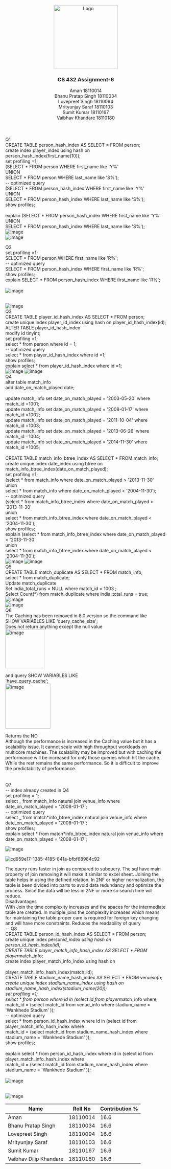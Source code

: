 <!-- PROJECT LOGO -->
<br />
<div align="center">
  <a href="https://github.com/othneildrew/Best-README-Template">
    <img src="https://upload.wikimedia.org/wikipedia/en/thumb/a/a2/IIT_Gandhinagar_Logo.svg/220px-IIT_Gandhinagar_Logo.svg.png" alt="Logo" width="200" height="200">
  </a>

  <h3 align="center">CS 432 Assignment-6</h3>
<div style="list-style: none;">
    <div>Aman 18110014</div>
    <div>Bhanu Pratap Singh 18110034</div>
    <div>Lovepreet Singh 18110094</div>
    <div>Mrityunjay Saraf 18110103</div>
    <div>Sumit Kumar 18110167</div>
    <div>Vaibhav Khandare 18110180</div>
  </div></div>
  <br/>

<br/>
<br/>
Q1
<br/>
CREATE TABLE person_hash_index AS SELECT * FROM person; <br/>
create index player_index using hash on person_hash_index(first_name(10)); <br/>
set profiling =1;  <br/>
(SELECT * FROM person WHERE first_name like 'Y%' <br/>
UNION <br/>
SELECT * FROM person WHERE last_name like 'S%'); <br/>
-- optimized query <br/>
(SELECT * FROM person_hash_index WHERE first_name like 'Y%' <br/>
UNION <br/>
SELECT * FROM person_hash_index WHERE last_name like 'S%'); <br/>
show profiles; <br/>
 <br/>
explain (SELECT * FROM person_hash_index WHERE first_name like 'Y%' <br/>
UNION <br/>
SELECT * FROM person_hash_index WHERE last_name like 'S%');
 <br/>

 <img alt="image" src="https://user-images.githubusercontent.com/94688048/163728647-2a57fcc4-9e6d-4be1-b31e-1409312e3022.jpg">
 <br/>

 <img alt="image" src="https://user-images.githubusercontent.com/94688048/163728648-9bfb6461-156e-47ec-9d2f-8a3deb9a9a6d.jpg">

 <br/>
 
Q2 <br/>
set profiling =1;  <br/>
SELECT * FROM person WHERE first_name like 'R%'; <br/>
-- optimized query <br/>
SELECT * FROM person_hash_index WHERE first_name like 'R%'; <br/>
show profiles; <br/>
explain SELECT * FROM person_hash_index WHERE first_name like 'R%'; <br/>
 <br/>
 <img alt="image" src="https://user-images.githubusercontent.com/94688048/163728661-f4fe20bd-8987-4b80-9e95-035fc28ef3ea.jpg">
 
 <br/>

 <img alt="image" src="https://user-images.githubusercontent.com/94688048/163728667-d45cdfd7-a2db-4c11-84c9-18f2246b0c95.jpg">

<br/>
Q3 <br/>
CREATE TABLE player_id_hash_index AS SELECT * FROM person; <br/>
create unique index player_id_index using hash on player_id_hash_index(id); <br/>
ALTER TABLE player_id_hash_index <br/>
modify id tinyint; <br/>
set profiling =1; <br/>
select * from person where id = 1; <br/>
-- optimized query <br/>
select * from player_id_hash_index where id =1; <br/>
show profiles; <br/>
explain select * from player_id_hash_index where id =1; <br/>
<img alt="image" src="https://user-images.githubusercontent.com/94688048/163728677-f7b1aa89-4aa0-4122-b088-e6844d0ee650.jpg">

 <img alt="image" src="https://user-images.githubusercontent.com/94688048/163728682-b3cccfcf-c689-4db7-95e0-f811bbeffa4f.jpg">

 <br/>
Q4 <br/>
alter table match_info <br/>
add date_on_match_played date; <br/>
 <br/>
update match_info set date_on_match_played = '2003-05-20' where match_id =1001; <br/>
update match_info set date_on_match_played = '2008-01-17' where match_id =1002; <br/>
update match_info set date_on_match_played = '2011-10-04' where match_id =1003; <br/>
update match_info set date_on_match_played = '2013-06-26' where match_id =1004; <br/>
update match_info set date_on_match_played = '2014-11-30' where match_id =1005; <br/>
 <br/>
CREATE TABLE match_info_btree_index AS SELECT * FROM match_info; <br/>
create unique index date_index using btree on  <br/>match_info_btree_index(date_on_match_played); <br/>
set profiling =1; <br/>
(select * from match_info where date_on_match_played > '2013-11-30'  <br/>
union  <br/>
select * from match_info where date_on_match_played < '2004-11-30'); <br/>
-- optimized query <br/>
(select * from match_info_btree_index where date_on_match_played > '2013-11-30' <br/>
union <br/>
select * from match_info_btree_index where date_on_match_played < '2004-11-30'); <br/>
show profiles; <br/>
explain (select * from match_info_btree_index where date_on_match_played > '2013-11-30' <br/>
union <br/>
select * from match_info_btree_index where date_on_match_played < '2004-11-30'); <br/>
<img alt="image" src="https://user-images.githubusercontent.com/94688048/163728270-05872617-bfa1-499a-b13f-d2627ec5b741.jpg">

<img alt="image" src="https://user-images.githubusercontent.com/94688048/163728278-5dcfb79c-8818-45c9-bb22-de0f447d32d4.jpg">

<br/>
Q5 <br/>
CREATE TABLE match_duplicate AS SELECT * FROM match_info; <br/>
select * from match_duplicate; <br/>
Update match_duplicate <br/>
Set india_total_runs = NULL where match_id = 1003 ; <br/>
Select Count(*) from match_duplicate where india_total_runs = true; <br/>
<img alt="image" src="https://user-images.githubusercontent.com/94688048/163728545-3f9b5f1a-141a-4a83-b3b3-07ba17245848.jpg">
 <br/>
 <img alt="image" src="https://user-images.githubusercontent.com/94688048/163728691-b3e35c57-cede-452b-87a2-f6473991f804.jpg">

 <br/>
 Q6 <br/>
The Caching has been removed in 8.0 version so the command like  <br/>
SHOW VARIABLES LIKE 'query_cache_size'; <br/>
Does not return anything except the null value<br/>
<img width="122" alt="image" src="https://user-images.githubusercontent.com/94688048/163728845-5ac7bf25-8fd9-47f2-9cd0-1577a36e1270.png">

and query SHOW VARIABLES LIKE <br/>'have_query_cache'; <br/><img width="141" alt="image" src="https://user-images.githubusercontent.com/94688048/163728867-5d7d70e5-bdbf-4ef1-ac41-e1ae3eeb4157.png">

Returns the NO <br/>
Although the performance is increased in the Caching value but it has a scalability issue. It cannot scale with high throughput workloads on multicore machines. The scalability may be improved but with caching the performance will be increased for only those queries which hit the cache. While the rest remains the same performance. So it is difficult to improve the predictability of performance. <br/>
<br/>
<br/>
Q7 <br/>
-- index already created in Q4 <br/>
set profiling = 1; <br/>
select _ from match_info natural join venue_info where date_on_match_played = '2008-01-17'; <br/>
-- optimized query <br/>
select _ from match*info_btree_index natural join venue_info where date_on_match_played = '2008-01-17'; <br/>
show profiles; <br/>
explain select * from match\*info_btree_index natural join venue_info where <br/>date_on_match_played = '2008-01-17';
<br/>

 <img alt="image" src="https://user-images.githubusercontent.com/94688048/163728557-b0d148cf-4e4f-4afb-8d08-e80cd91a6b55.jpg">

![cd959e17-1385-4185-841a-bfbf68984c92]()<br/>

The query runs faster in join as compared to subquery. The sql have main property of join removing it will make it similar to excel sheet. Joining the table helps in using the defined relation. In 2NF or higher normalization, the table is been divided into parts to avoid data redundancy and optimize the process. Since the data will be less in 2NF or more so search time will reduce. <br/>
Disadvantages <br/>
With Join the time complexity increases and the spaces for the intermediate table are created. In multiple joins the complexity increases which means for maintaining the table proper care is required for foreign key changing and will have more constraints. Reduces the readability of query <br/>
-- Q8
<br/>
CREATE TABLE person_id_hash_index AS SELECT * FROM person; <br/>
create unique index person*id_index using hash on person_id_hash_index(id); <br/>
CREATE TABLE player_match_info_hash_index AS SELECT * FROM player*match_info; <br/>
create index player_match_info_index using hash on <br/> <br/>player_match_info_hash_index(match_id); <br/>
CREATE TABLE stadium_name_hash_index AS SELECT * FROM venue*info; <br/>
create unique index stadium_name_index using hash on <br/> stadium_name_hash_index(stadium_name(20)); <br/>
set profiling =1; <br/>
select * from person where id in (select id from player*match_info where <br/>
match_id = (select match_id from venue_info where stadium_name = 'Wankhede Stadium' )); <br/>
-- optimized query <br/>
select \* from person_id_hash_index where id in (select id from <br/> player_match_info_hash_index where <br/>
match_id = (select match_id from stadium_name_hash_index where stadium_name = 'Wankhede Stadium' )); <br/>
show profiles; <br/>
<br/>
explain select \* from person_id_hash_index where id in (select id from <br/> player_match_info_hash_index where <br/>
match_id = (select match_id from stadium_name_hash_index where stadium_name = 'Wankhede Stadium' )); <br/>
<br/>
<img alt="image" src="https://user-images.githubusercontent.com/94688048/163728585-f5243b17-1d18-460e-9f52-0659a0b19f54.jpg">

<br/>

<img alt="image" src="https://user-images.githubusercontent.com/94688048/163728590-ac384738-cd4d-41e1-9ac3-3e0ad501ef47.jpg">
<br/>

 <table>
<thead>
<tr>
<th>Name</th>
<th>Roll No</th>
<th>Contribution %</th>
</tr>
</thead>
<tbody>
<tr>
<td>Aman</td>
<td>18110014</td>
<td>16.6</td>
</tr>
<tr>
<td>Bhanu Pratap Singh</td>
<td>18110034</td>
<td>16.6</td>
</tr>
   <tr>
<td>Lovepreet Singh</td>
<td>18110094</td>
<td>16.6</td>
</tr>
    <tr>
<td>Mrityunjay Saraf</td>
<td>18110103</td>
<td>16.6</td>
</tr>
    <tr>
<td>Sumit Kumar</td>
<td>18110167</td>
<td>16.6</td>
</tr>
    <tr>
<td>Vaibhav Dilip Khandare</td>
<td>18110180</td>
<td>16.6</td>
</tr>
</tbody>
</table>
